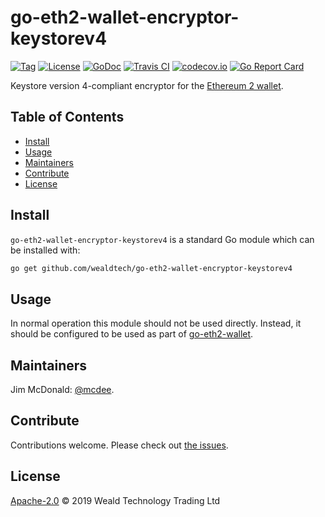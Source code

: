 # go-eth2-wallet-encryptor-keystorev4

[![Tag](https://img.shields.io/github/tag/wealdtech/go-eth2-wallet-encryptor-keystorev4.svg)](https://github.com/wealdtech/go-eth2-wallet-encryptor-keystorev4/releases/)
[![License](https://img.shields.io/github/license/wealdtech/go-eth2-wallet-encryptor-keystorev4.svg)](LICENSE)
[![GoDoc](https://godoc.org/github.com/wealdtech/go-eth2-wallet-encryptor-keystorev4?status.svg)](https://godoc.org/github.com/wealdtech/go-eth2-wallet-encryptor-keystorev4)
[![Travis CI](https://img.shields.io/travis/wealdtech/go-eth2-wallet-encryptor-keystorev4.svg)](https://travis-ci.org/wealdtech/go-eth2-wallet-encryptor-keystorev4)
[![codecov.io](https://img.shields.io/codecov/c/github/wealdtech/go-eth2-wallet-encryptor-keystorev4.svg)](https://codecov.io/github/wealdtech/go-eth2-wallet-encryptor-keystorev4)
[![Go Report Card](https://goreportcard.com/badge/github.com/wealdtech/go-eth2-wallet-encryptor-keystorev4)](https://goreportcard.com/report/github.com/wealdtech/go-eth2-wallet-encryptor-keystorev4)

Keystore version 4-compliant encryptor for the [Ethereum 2 wallet](https://github.com/wealdtech/go-eth2-wallet).


## Table of Contents

- [Install](#install)
- [Usage](#usage)
- [Maintainers](#maintainers)
- [Contribute](#contribute)
- [License](#license)

## Install

`go-eth2-wallet-encryptor-keystorev4` is a standard Go module which can be installed with:

```sh
go get github.com/wealdtech/go-eth2-wallet-encryptor-keystorev4
```

## Usage

In normal operation this module should not be used directly.  Instead, it should be configured to be used as part of [go-eth2-wallet](https://github.com/wealdtech/go-eth2-wallet).

## Maintainers

Jim McDonald: [@mcdee](https://github.com/mcdee).

## Contribute

Contributions welcome. Please check out [the issues](https://github.com/wealdtech/go-eth2-wallet-encryptor-keystorev4/issues).

## License

[Apache-2.0](LICENSE) © 2019 Weald Technology Trading Ltd
